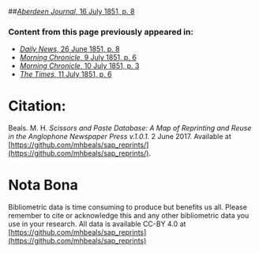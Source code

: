 ##[*Aberdeen Journal*, 16 July 1851, p. 8](https://mhbeals.github.io/sap_html/Aberdeen-Journal/Aberdeen-Journal-16-July-1851-p-8)

### Content from this page previously appeared in:
+ [*Daily News*, 26 June 1851, p. 8](https://mhbeals.github.io/sap_html/Daily-News/Daily-News-26-June-1851-p-8)
+ [*Morning Chronicle*, 9 July 1851, p. 6](https://mhbeals.github.io/sap_html/Morning-Chronicle/Morning-Chronicle-9-July-1851-p-6)
+ [*Morning Chronicle*, 10 July 1851, p. 3](https://mhbeals.github.io/sap_html/Morning-Chronicle/Morning-Chronicle-10-July-1851-p-3)
+ [*The Times*, 11 July 1851, p. 6](https://mhbeals.github.io/sap_html/The-Times/The-Times-11-July-1851-p-6)
                    
# Citation: 

Beals. M. H. *Scissors and Paste Database: A Map of Reprinting and Reuse in the Anglophone Newspaper Press v.1.0.1.* 2 June 2017. Available at [https://github.com/mhbeals/sap_reprints/](https://github.com/mhbeals/sap_reprints/). 
                    
# Nota Bona

Bibliometric data is time consuming to produce but benefits us all. Please remember to cite or acknowledge this and any other bibliometric data you use in your research. All data is available CC-BY 4.0 at [https://github.com/mhbeals/sap_reprints](https://github.com/mhbeals/sap_reprints)